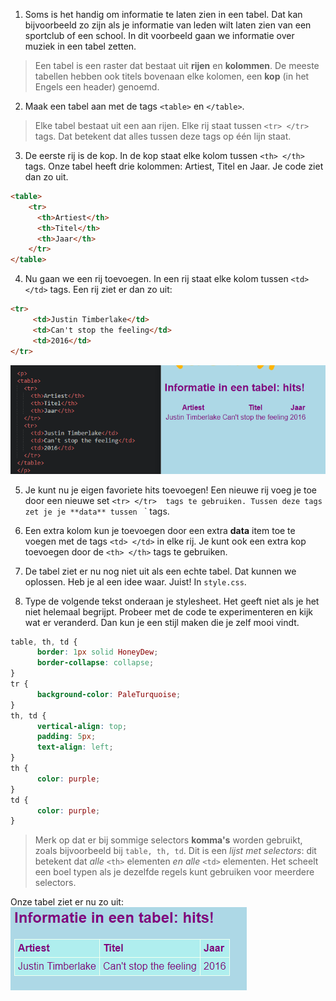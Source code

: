 1. Soms is het handig om informatie te laten zien in een tabel. Dat kan bijvoorbeeld zo zijn als je informatie van leden wilt laten zien van een sportclub of een school. In dit voorbeeld gaan we informatie over muziek in een tabel zetten.
> Een tabel is een raster dat bestaat uit **rijen** en **kolommen**. De meeste tabellen hebben ook titels bovenaan elke kolomen, een **kop** (in het Engels een header) genoemd.

2. Maak een tabel aan met de tags `<table>` en  `</table>`.
> Elke tabel bestaat uit een aan rijen. Elke rij staat tussen `<tr> </tr>` tags. Dat betekent dat alles tussen deze tags op één lijn staat. 

3. De eerste rij is de kop. In de kop staat elke kolom tussen `<th> </th>` tags. Onze tabel heeft drie kolommen: Artiest, Titel en Jaar. Je code ziet dan zo uit.
```html
<table>
    <tr>
      <th>Artiest</th>
      <th>Titel</th>
      <th>Jaar</th>
    </tr>
</table>
```

4. Nu gaan we een rij toevoegen. In een rij staat elke kolom tussen `<td> </td>` tags. Een rij ziet er dan zo uit:
```html
<tr>
     <td>Justin Timberlake</td>
     <td>Can't stop the feeling</td>
     <td>2016</td>
</tr>
``` 
![](/assets/tabel.png)

5. Je kunt nu je eigen favoriete hits toevoegen! Een nieuwe rij voeg je toe door een nieuwe set `<tr> </tr>  tags te gebruiken. Tussen deze tags zet je je **data** tussen `<td> </td>` tags.

6. Een extra kolom kun je toevoegen door een extra **data** item toe te voegen met de tags `<td> </td>` in elke rij. Je kunt ook een extra kop toevoegen door de `<th> </th>` tags te gebruiken. 

7. De tabel ziet er nu nog niet uit als een echte tabel. Dat kunnen we oplossen. Heb je al een idee waar. Juist! In `style.css`.

8. Type de volgende tekst onderaan je stylesheet. Het geeft niet als je het niet helemaal begrijpt. Probeer met de code te experimenteren en kijk wat er veranderd. Dan kun je een stijl maken die je zelf mooi vindt.
```css
table, th, td {
      border: 1px solid HoneyDew;
      border-collapse: collapse;
}
tr {
      background-color: PaleTurquoise;
}
th, td {
      vertical-align: top;
      padding: 5px;
      text-align: left;
}
th {
      color: purple;
}
td {
      color: purple;
}
```
> Merk op dat er bij sommige selectors **komma's** worden gebruikt, zoals bijvoorbeeld bij `table, th, td`. Dit is een *lijst met selectors*: dit betekent dat *alle*  `<th>` elementen *en alle* `<td>` elementen. Het scheelt een boel typen als je dezelfde regels kunt gebruiken voor meerdere selectors.

Onze tabel ziet er nu zo uit:
![](/assets/tabel2.png)








